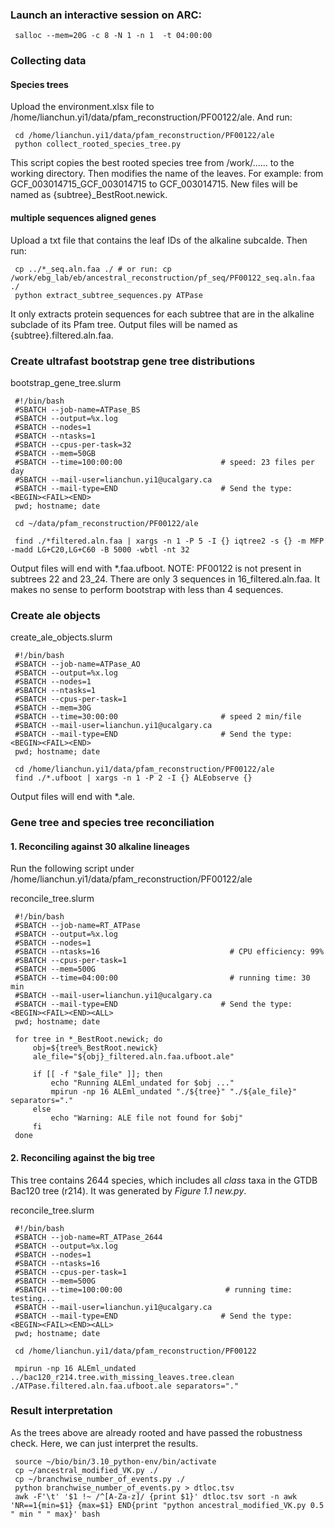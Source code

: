 ### Launch an interactive session on ARC:
     salloc --mem=20G -c 8 -N 1 -n 1  -t 04:00:00
### Collecting data
#### Species trees
Upload the environment.xlsx file to /home/lianchun.yi1/data/pfam_reconstruction/PF00122/ale. And run:

     cd /home/lianchun.yi1/data/pfam_reconstruction/PF00122/ale
     python collect_rooted_species_tree.py
This script copies the best rooted species tree from /work/...... to the working directory. Then modifies the name of the leaves. For example: from GCF_003014715_GCF_003014715 to GCF_003014715. New files will be named as {subtree}_BestRoot.newick.
#### multiple sequences aligned genes
Upload a txt file that contains the leaf IDs of the alkaline subcalde. Then run:

     cp ../*_seq.aln.faa ./ # or run: cp /work/ebg_lab/eb/ancestral_reconstruction/pf_seq/PF00122_seq.aln.faa ./ 
     python extract_subtree_sequences.py ATPase 
It only extracts protein sequences for each subtree that are in the alkaline subclade of its Pfam tree. Output files will be named as {subtree}.filtered.aln.faa.

### Create ultrafast bootstrap gene tree distributions
bootstrap_gene_tree.slurm

     #!/bin/bash
     #SBATCH --job-name=ATPase_BS
     #SBATCH --output=%x.log
     #SBATCH --nodes=1
     #SBATCH --ntasks=1
     #SBATCH --cpus-per-task=32
     #SBATCH --mem=50GB
     #SBATCH --time=100:00:00                      # speed: 23 files per day
     #SBATCH --mail-user=lianchun.yi1@ucalgary.ca
     #SBATCH --mail-type=END                       # Send the type: <BEGIN><FAIL><END>
     pwd; hostname; date

     cd ~/data/pfam_reconstruction/PF00122/ale

     find ./*filtered.aln.faa | xargs -n 1 -P 5 -I {} iqtree2 -s {} -m MFP -madd LG+C20,LG+C60 -B 5000 -wbtl -nt 32

Output files will end with *.faa.ufboot. 
NOTE: PF00122 is not present in subtrees 22 and 23_24. There are only 3 sequences in 16_filtered.aln.faa. It makes no sense to perform bootstrap with less than 4 sequences.
### Create ale objects
create_ale_objects.slurm

     #!/bin/bash
     #SBATCH --job-name=ATPase_AO
     #SBATCH --output=%x.log
     #SBATCH --nodes=1
     #SBATCH --ntasks=1
     #SBATCH --cpus-per-task=1
     #SBATCH --mem=30G
     #SBATCH --time=30:00:00                       # speed 2 min/file
     #SBATCH --mail-user=lianchun.yi1@ucalgary.ca
     #SBATCH --mail-type=END                       # Send the type: <BEGIN><FAIL><END>
     pwd; hostname; date

     cd /home/lianchun.yi1/data/pfam_reconstruction/PF00122/ale
     find ./*.ufboot | xargs -n 1 -P 2 -I {} ALEobserve {}

Output files will end with *.ale.
### Gene tree and species tree reconciliation
#### 1. Reconciling against 30 alkaline lineages
Run the following script under /home/lianchun.yi1/data/pfam_reconstruction/PF00122/ale

reconcile_tree.slurm

     #!/bin/bash
     #SBATCH --job-name=RT_ATPase
     #SBATCH --output=%x.log
     #SBATCH --nodes=1
     #SBATCH --ntasks=16                             # CPU efficiency: 99%
     #SBATCH --cpus-per-task=1
     #SBATCH --mem=500G
     #SBATCH --time=04:00:00                         # running time: 30 min
     #SBATCH --mail-user=lianchun.yi1@ucalgary.ca
     #SBATCH --mail-type=END                       # Send the type: <BEGIN><FAIL><END><ALL>
     pwd; hostname; date

     for tree in *_BestRoot.newick; do
         obj=${tree%_BestRoot.newick}
         ale_file="${obj}_filtered.aln.faa.ufboot.ale"

         if [[ -f "$ale_file" ]]; then
             echo "Running ALEml_undated for $obj ..."
             mpirun -np 16 ALEml_undated "./${tree}" "./${ale_file}" separators="."
         else
             echo "Warning: ALE file not found for $obj"
         fi
     done
     
#### 2. Reconciling against the big tree
This tree contains 2644 species, which includes all *class* taxa in the GTDB Bac120 tree (r214). It was generated by *Figure 1.1 new.py*. 

reconcile_tree.slurm

     #!/bin/bash
     #SBATCH --job-name=RT_ATPase_2644
     #SBATCH --output=%x.log
     #SBATCH --nodes=1
     #SBATCH --ntasks=16
     #SBATCH --cpus-per-task=1             
     #SBATCH --mem=500G
     #SBATCH --time=100:00:00                       # running time: testing...             
     #SBATCH --mail-user=lianchun.yi1@ucalgary.ca
     #SBATCH --mail-type=END                       # Send the type: <BEGIN><FAIL><END><ALL>
     pwd; hostname; date
     
     cd /home/lianchun.yi1/data/pfam_reconstruction/PF00122

     mpirun -np 16 ALEml_undated ../bac120_r214.tree.with_missing_leaves.tree.clean ./ATPase.filtered.aln.faa.ufboot.ale separators="."

### Result interpretation
As the trees above are already rooted and have passed the robustness check. Here, we can just interpret the results.

     source ~/bio/bin/3.10_python-env/bin/activate
     cp ~/ancestral_modified_VK.py ./
     cp ~/branchwise_number_of_events.py ./
     python branchwise_number_of_events.py > dtloc.tsv
     awk -F'\t' '$1 !~ /^[A-Za-z]/ {print $1}' dtloc.tsv sort -n awk 'NR==1{min=$1} {max=$1} END{print "python ancestral_modified_VK.py 0.5 " min " " max}' bash



